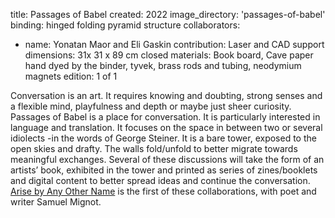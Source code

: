 title: Passages of Babel 
created: 2022
image_directory: 'passages-of-babel'
binding: hinged folding pyramid structure
collaborators: 
- name: Yonatan Maor and Eli Gaskin
  contribution: Laser and CAD support
dimensions: 31x 31 x 89 cm closed
materials: Book board, Cave paper hand dyed by the binder, tyvek, brass rods and tubing, neodymium magnets
edition: 1 of 1

Conversation is an art. It requires knowing and doubting, strong senses and a flexible mind, playfulness and depth or maybe just sheer curiosity. Passages of Babel is a place for conversation. It is particularly interested in language and translation. It focuses on the space in between two or several idiolects -in the words of George Steiner. It is a bare tower, exposed to the open skies and drafty. The walls fold/unfold to better migrate towards meaningful exchanges. Several of  these discussions will take the form of an artists’ book, exhibited in the tower and printed as series of zines/booklets and digital content to better spread ideas and continue the conversation. [Arise by Any Other Name](https://servanebriand.com/gallery/arise-by-any-other-name/) is the first of these collaborations, with poet and writer Samuel Mignot. 

